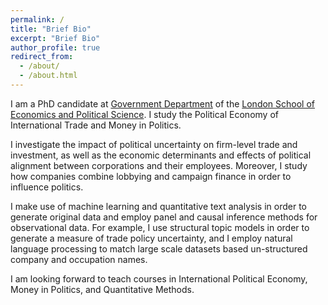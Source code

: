 ```yaml
---
permalink: /
title: "Brief Bio"
excerpt: "Brief Bio"
author_profile: true
redirect_from: 
  - /about/
  - /about.html
---
```

I am a PhD candidate at [Government Department](http://www.lse.ac.uk/government) of the [London School of Economics and Political Science](www.lse.ac.uk). I study the Political Economy of International Trade and Money in Politics.

I investigate the impact of political uncertainty on firm-level trade and investment, as well as the economic determinants and effects of political alignment between corporations and their employees. Moreover, I study how companies combine lobbying and campaign finance in order to influence politics. 

I make use of machine learning and quantitative text analysis in order to generate original data and employ panel and causal inference methods for observational data. For example, I use structural topic models in order to generate a measure of trade policy uncertainty, and I employ natural language processing to match large scale datasets based un-structured company and occupation names. 

I am looking forward to teach courses in International Political Economy, Money in Politics, and Quantitative Methods.
